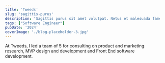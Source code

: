 ```yaml
---
title: 'Tweeds'
slug: 'sagittis-purus'
description: 'Sagittis purus sit amet volutpat. Netus et malesuada fames ac turpis egestas'
tags: ["Software Engineer"]
pubDate: '2024'
coverImage: './blog-placeholder-3.jpg'
---
```


At Tweeds, I led a team of 5 for consulting on product and marketing research, MVP design and development and Front End software development.


